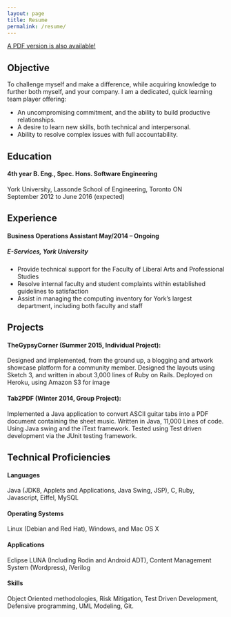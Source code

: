 ```yaml
---
layout: page
title: Resume
permalink: /resume/
---
```

[A PDF version is also available!](../docs/resume--skyler-layne.pdf)

## Objective
To challenge myself and make a difference, while acquiring knowledge to further both myself, and your company.
I am a dedicated, quick learning team player offering:
 - An uncompromising commitment, and the ability to build productive relationships.
 - A desire to learn new skills, both technical and interpersonal.
 - Ability to resolve complex issues with full accountability.

## Education  

#### 4th year B. Eng., Spec. Hons. Software Engineering
York University, Lassonde School of Engineering, Toronto ON  
September 2012 to June 2016 (expected)

## Experience  

#### Business Operations Assistant May/2014 – Ongoing  

##### E-Services, York University  
 - Provide technical support for the Faculty of Liberal Arts and Professional Studies  
 - Resolve internal faculty and student complaints within established guidelines to
satisfaction  
 - Assist in managing the computing inventory for York’s largest department, including
both faculty and staff  

## Projects  

#### TheGypsyCorner (Summer 2015, Individual Project):  
Designed and implemented, from the ground up, a blogging and artwork showcase
 platform for a community member. Designed the layouts using Sketch 3, and written in
 about 3,000 lines of Ruby on Rails. Deployed on Heroku, using Amazon S3 for image

#### Tab2PDF (Winter 2014, Group Project):  
Implemented a Java application to convert ASCII guitar tabs into a PDF document
 containing the sheet music. Written in Java, 11,000 Lines of code. Using Java swing and
 the iText framework. Tested using Test driven development via the JUnit testing
 framework.

## Technical Proficiencies

#### Languages
Java (JDK8, Applets and Applications, Java Swing, JSP), C, Ruby, Javascript, Eiffel, MySQL

#### Operating Systems
Linux (Debian and Red Hat), Windows, and Mac OS X

#### Applications
Eclipse LUNA (Including Rodin and Android ADT), Content Management System (Wordpress), iVerilog

#### Skills
Object Oriented methodologies, Risk Mitigation, Test Driven Development, Defensive programming, UML Modeling, Git.
